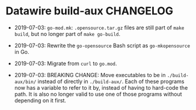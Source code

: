 # Datawire build-aux CHANGELOG

 - 2019-07-03: `go-mod.mk`: `.opensource.tar.gz` files are still part
   of `make build`, but no longer part of `make go-build`.

 - 2019-07-03: Rewrite the `go-opensource` Bash script as
   `go-mkopensource` in Go.

 - 2019-07-03: Migrate from `curl` to `go.mod`.
 - 2019-07-03: BREAKING CHANGE: Move executables to be in
   `./build-aux/bin/` instead of directly in `./build-aux/`.  Each of
   these programs now has a variable to refer to it by, instead of
   having to hard-code the path.  It is also no longer valid to use
   one of those programs without depending on it first.
